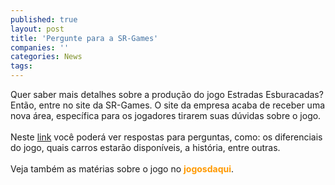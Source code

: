 ```yaml
---
published: true
layout: post
title: 'Pergunte para a SR-Games'
companies: ''
categories: News
tags: 
---
```

Quer saber mais detalhes sobre a produ&ccedil;&atilde;o do jogo Estradas Esburacadas? Ent&atilde;o, entre no site da SR-Games. O site da empresa acaba de receber uma nova &aacute;rea, espec&iacute;fica para os jogadores tirarem suas d&uacute;vidas sobre o jogo.<br /><br />Neste <a href="http://www.srgames.com.br/Pagina_Comentarios.htm" target="_blank">link</a>
 voc&ecirc; poder&aacute; ver respostas para perguntas, como: os diferenciais do jogo, quais carros estar&atilde;o dispon&iacute;veis, a hist&oacute;ria, entre outras.<br /><br />Veja tamb&eacute;m as mat&eacute;rias
 sobre o jogo no <span style="color: rgb(255, 153, 0); font-weight: bold;">jogosdaqui</span>.
